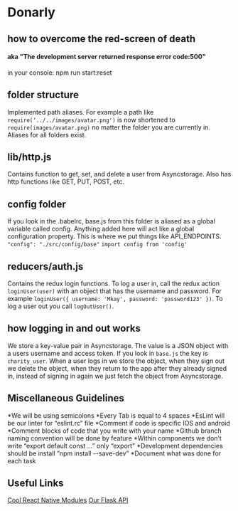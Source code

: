# Donarly

## how to overcome the red-screen of death
#### aka "The development server returned response error code:500"

in your console: npm run start:reset

## folder structure

Implemented path aliases. For example a path like `require(‘../../images/avatar.png')` is now shortened to `require(images/avatar.png)` no matter the folder you are currently in. Aliases for all folders exist.

## lib/http.js

Contains function to get, set, and delete a user from Asyncstorage. Also has http functions like GET, PUT, POST, etc.

## config folder

If you look in the .babelrc, base.js from this folder is aliased as a global variable called config. Anything added here will act like a global configuration property. This is where we put things like API_ENDPOINTS. `"config": "./src/config/base"` `import config from 'config'`

## reducers/auth.js

Contains the redux login functions. To log a user in, call the redux action `loginUser(user)` with an object that has the username and password. For example `loginUser({ username: 'Mkay', password: 'password123' })`. To log a user out you call `logOutUser()`.

## how logging in and out works

We store a key-value pair in Asyncstorage. The value is a JSON object with a users username and access token. If you look in `base.js` the key is `charity_user`. When a user logs in we store the object, when they sign out we delete the object, when they return to the app after they already signed in, instead of signing in again we just fetch the object from Asyncstorage.

## Miscellaneous Guidelines
*We will be using semicolons
*Every Tab is equal to 4 spaces
*EsLint will be our linter   for  “eslint.rc” file
*Comment if code is specific IOS and android
*Comment blocks of code that you write with your name
*Github branch naming convention will be done by feature
*Within components we don’t write “export default const …” only “export”
*Development dependencies should be install “npm install --save-dev”
*Document what was done for each task


## Useful Links
[Cool React Native  Modules](http://www.awesome-react-native.com/)
[Our Flask API](https://flask-json-api.herokuapp.com/)
